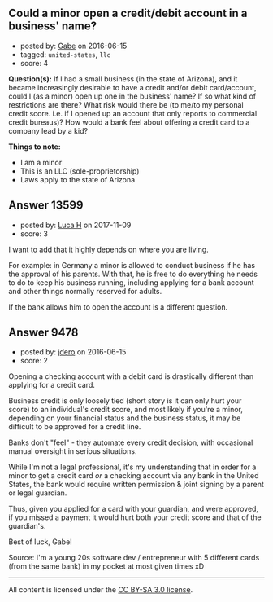 ## Could a minor open a credit/debit account in a business' name?

- posted by: [Gabe](https://stackexchange.com/users/5125034/gabe) on 2016-06-15
- tagged: `united-states`, `llc`
- score: 4

<p><strong>Question(s):</strong> If I had a small business (in the state of Arizona), and it became increasingly desirable to have a credit and/or debit card/account, could I (as a minor) open up one in the business' name? If so what kind of restrictions are there? What risk would there be (to me/to my personal credit score. i.e. if I opened up an account that only reports to commercial credit bureaus)? How would a bank feel about offering a credit card to a company lead by a kid?</p>

<p><strong>Things to note:</strong></p>

<ul>
<li>I am a minor</li>
<li>This is an LLC (sole-proprietorship)</li>
<li>Laws apply to the state of Arizona</li>
</ul>



## Answer 13599

- posted by: [Luca H](https://stackexchange.com/users/10818226/luca-h) on 2017-11-09
- score: 3

<p>I want to add that it highly depends on where you are living.</p>

<p>For example: in Germany a minor is allowed to conduct business if he has the approval of his parents. With that, he is free to do everything he needs to do to keep his business running, including applying for a bank account and other things normally reserved for adults.</p>

<p>If the bank allows him to open the account is a different question.</p>



## Answer 9478

- posted by: [jdero](https://stackexchange.com/users/1972448/jdero) on 2016-06-15
- score: 2

<p>Opening a checking account with a debit card is drastically different than applying for a credit card. </p>

<p>Business credit is only loosely tied (short story is it can only hurt your score) to an individual's credit score, and most likely if you're a minor, depending on your financial status and the business status, it may be difficult to be approved for a credit line. </p>

<p>Banks don't "feel" - they automate every credit decision, with occasional manual oversight in serious situations.</p>

<p>While I'm not a legal professional, it's my understanding that in order for a minor to get a credit card <em>or</em> a checking account via any bank in the United States, the bank would require written permission &amp; joint signing by a parent or legal guardian.</p>

<p>Thus, given you applied for a card with your guardian, and were approved, if you missed a payment it would hurt both your credit score and that of the guardian's.</p>

<p>Best of luck, Gabe!</p>

<p>Source: I'm a young 20s software dev / entrepreneur with 5 different cards (from the same bank) in my pocket at most given times xD</p>




---

All content is licensed under the [CC BY-SA 3.0 license](https://creativecommons.org/licenses/by-sa/3.0/).
